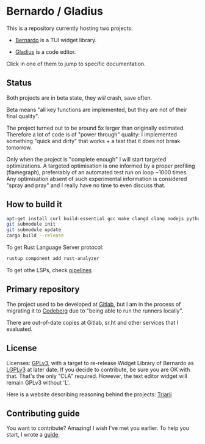 # Bernardo / Gladius

This is a repository currently hosting two projects:

- [Bernardo](docs/bernardo_tui/index.md) is a TUI widget library.

- [Gladius](docs/gladius/index.md) is a code editor.

Click in one of them to jump to specific documentation.

## Status

Both projects are in beta state, they *will* crash, save often.

Beta means "all key functions are implemented, but they are not of their final quality".

The project turned out to be around 5x larger than originally estimated. Therefore a lot of code is of "power through"
quality: I implemented something "quick and dirty" that works + a test that it does not break tomorrow.

Only when the project is "complete enough" I will start targeted optimizations. A targeted optimisation is one informed
by a proper profiling (flamegraph), preferrably of an automated test run on loop ~1000 times. Any optimisation absent of
such experimental information is considered "spray and pray" and I really have no time to even discuss that.

## How to build it

```bash
apt-get install curl build-essential gcc make clangd clang nodejs python3-pip python3-venv
git submodule init
git submodule update
cargo build --release
```

To get Rust Language Server protocol:

```bash
rustup component add rust-analyzer
```

To get othe LSPs, check [pipelines](.forgejo/workflows/everything.yaml)

## Primary repository

The project used to be developed at [Gitlab](https://gitlab.com/njskalski/bernardo), but I am in the process of
migrating it to
[Codeberg](https://codeberg.org/njskalski/bernardo) due to "being able to run the runners locally".

There are out-of-date copies at Gitlab, sr.ht and other services that I evaluated.

## License

Licenses: [GPLv3](COPYRIGHT), with a target to re-release Widget Library of Bernardo
as [LGPLv3](https://www.gnu.org/licenses/lgpl-3.0.en.html) at
later date.
If you decide to contribute, be sure you are OK with that. That's the only "CLA" required.
However, the text editor widget will remain GPLv3 without 'L'.

Here is a website describing reasoning behind the projects: [Triarii](https://njskalski.gitlab.io/triarii)

## Contributing guide

You want to contribute? Amazing! I wish I've met you earlier. To help you start, I wrote
a [guide](docs/contributing_guide.md).
